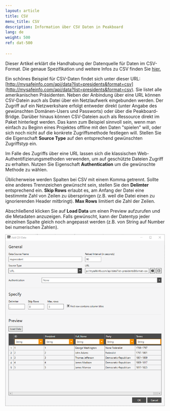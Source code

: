 ```yaml
---
layout: article
title: CSV
menu_title: CSV
description: Information über CSV Daten in Peakboard
lang: de
weight: 500
ref: dat-500

---
```

Dieser Artikel erklärt die Handhabung der Datenquelle für Daten im CSV-Format. 
Die genaue Spezifikation und weitere Infos zu CSV finden Sie [hier.](https://de.wikipedia.org/wiki/CSV_(Dateiformat))

Ein schönes Beispiel für CSV-Daten findet sich unter dieser URL: [http://mysafeinfo.com/api/data?list=presidents&format=csv](http://mysafeinfo.com/api/data?list=presidents&format=csv). 
Sie listet alle amerikanischen Präsidenten.
Neben der Anbindung über eine URL können CSV-Datein auch als Datei über ein Netzlaufwerk eingebunden werden. Der Zugriff auf ein Netzwerkshare erfolgt entweder direkt (unter Angabe des gewünschten Domänen-Users und Passworts) oder über die Peakboard-Bridge. 
Darüber hinaus können CSV-Dateien auch als Ressource direkt im Paket hinterlegt werden. 
Das kann zum Beispiel sinnvoll sein, wenn man einfach zu Beginn eines Projektes offline mit den Daten "spielen" will, oder sich noch nicht auf die konkrete Zugriffsmethode festlegen will. 
Stellen Sie die Eigenschaft **Source Type** auf den entsprechend gewünschten Zugriffstyp ein.

Im Falle des Zugriffs über eine URL lassen sich die klassischen Web-Authentifizierungsmethoden verwenden, um auf geschützte Dateien Zugriff zu erhalten. 
Nutzen Sie Eigenschaft **Authentication** um die gewünschte Methode zu wählen.

Üblicherweise werden Spalten bei CSV mit einem Komma getrennt. 
Sollte eine anderes Trennzeichen gewünscht sein, stellen Sie den **Delimter** entsprechend ein.
 **Skip Rows** erlaubt es, am Anfang der Datei eine bestimmte Zahl von Zeilen zu überspringen (z.B. weil die Datei einen zu ignorierenden Header mitbringt). 
 **Max Rows** limitiert die Zahl der Zeilen.

Abschließend klicken Sie auf **Load Data** um einen Preview aufzurufen und die Metadaten anzuzeigen. 
Falls gewünscht, kann der Datentyp jeder einzelnen Spalte gleich noch angepasst werden (z.B. von String auf Number bei numerischen Zahlen).

![CSV Data Dialog](/assets/images/data-sources/csv/csv-add-data-dialog.png)

